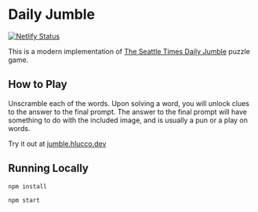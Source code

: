 # Daily Jumble

[![Netlify Status](https://api.netlify.com/api/v1/badges/783e8fc1-f4b1-458d-bc67-7509fc17cf3f/deploy-status)](https://app.netlify.com/sites/epic-kepler-6a52c5/deploys)

This is a modern implementation of [The Seattle Times Daily Jumble](https://www.seattletimes.com/games-universal/?amu=/iwin-jumble) puzzle game.

## How to Play

Unscramble each of the words. Upon solving a word, you will unlock clues to the answer to the final prompt. The answer to the final prompt will have something to do with the included image, and is usually a pun or a play on words.

Try it out at [jumble.hlucco.dev](https://jumble.hlucco.dev)

## Running Locally

`npm install`

`npm start`


